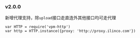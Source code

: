 ### v2.0.0
新增代理支持，除``upload``接口走直连外其他接口均可走代理
```
var HTTP = require('vpm-http')
var http = HTTP.instance({proxy: 'http://proxy.ilinco.com'})
```
